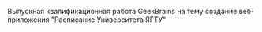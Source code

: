 Выпускная квалификационная работа GeekBrains на тему создание веб-приложения "Расписание Университета ЯГТУ"
